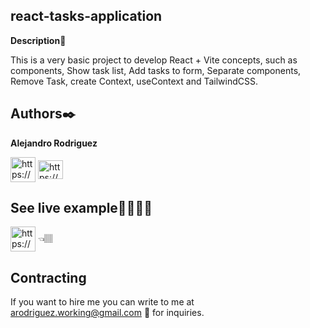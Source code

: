 
## react-tasks-application
**Description**📝

This is a very basic project to develop React + Vite concepts, such as components, Show task list, Add tasks to form, Separate components, Remove Task, create Context, useContext and TailwindCSS.


## Authors✒️
**Alejandro Rodriguez**
<p align="left">
<a href="https://github.com/alejo-RB" target="blank"><img align="center" src="https://img.icons8.com/ios-filled/150/null/github.png" alt="https://github.com/alejo-RB" height="40" width="40" /></a>
<a href="https://www.linkedin.com/in/alejandro-rb/" target="blank"><img align="center" src="https://raw.githubusercontent.com/rahuldkjain/github-profile-readme-generator/master/src/images/icons/Social/linked-in-alt.svg" alt="https://www.linkedin.com/in/alejandro-rb/" height="30" width="40" /></a> 
</p>

## See live example👨🏽‍💻🔗

<a href="https://alejo-rb.github.io/react-tasks-application/" target="blank"><img align="center" src="https://img.icons8.com/color/48/internet--v1.png" alt="https://alejo-rb.github.io/react-tasks-application/" height="40" width="40" /></a> 👈🏽

## Contracting
If you want to hire me you can write to me at arodriguez.working@gmail.com 📧 for inquiries.
